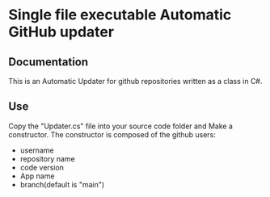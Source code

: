  # Single file executable Automatic GitHub updater

 ## Documentation
 This is an Automatic Updater for github repositories written as a class in C#.

 ## Use
 Copy the "Updater.cs" file into your source code folder and Make a constructor.
 The constructor is composed of the github users:
 - username
 - repository name
 - code version
 - App name
 - branch(default is "main")